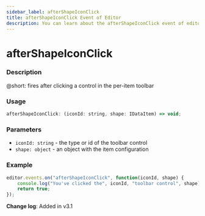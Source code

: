 ```yaml
---
sidebar_label: afterShapeIconClick
title: afterShapeIconClick Event of Editor
description: You can learn about the afterShapeIconClick event of editor in the documentation of the DHTMLX JavaScript Diagram library. Browse developer guides and API reference, try out code examples and live demos, and download a free 30-day evaluation version of DHTMLX Diagram.
---
```


# afterShapeIconClick

### Description

@short: fires after clicking a control in the per-item toolbar

### Usage

~~~js
afterShapeIconClick: (iconId: string, shape: IDataItem) => void;
~~~

### Parameters

- `iconId: string` - the type or id of the toolbar control
- `shape: object` - an object with the item configuration

### Example

~~~js
editor.events.on("afterShapeIconClick", function(iconId, shape) {
    console.log("You've clicked the", iconId, "toolbar control", shape);
    return true;
});
~~~

**Change log**: Added in v3.1